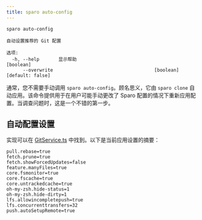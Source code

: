 ```yaml
---
title: sparo auto-config
---
```


```
sparo auto-config

自动设置推荐的 Git 配置

选项:
  -h, --help       显示帮助                                           [boolean]
      --overwrite                                     [boolean] [default: false]
```

通常，您不需要手动调用 `sparo auto-config`。顾名思义，它由 `sparo clone` 自动应用。该命令提供用于在用户可能手动更改了 Sparo 配置的情况下重新应用配置。当调查问题时，这是一个不错的第一步。

## 自动配置设置

实现可以在 [GitService.ts](https://github.com/tiktok/sparo/blob/main/apps/sparo-lib/src/services/GitService.ts) 中找到。以下是当前应用设置的摘要：

```
pull.rebase=true
fetch.prune=true
fetch.showForcedUpdates=false
feature.manyFiles=true
core.fsmonitor=true
core.fscache=true
core.untrackedcache=true
oh-my-zsh.hide-status=1
oh-my-zsh.hide-dirty=1
lfs.allowincompletepush=true
lfs.concurrenttransfers=32
push.autoSetupRemote=true
```
